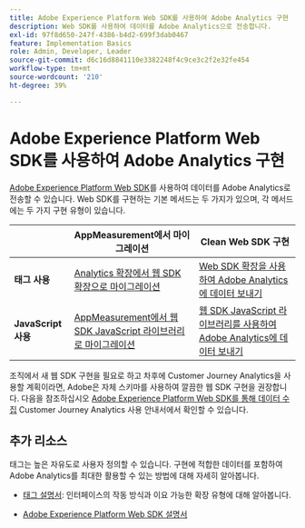 ```yaml
---
title: Adobe Experience Platform Web SDK를 사용하여 Adobe Analytics 구현
description: Web SDK를 사용하여 데이터를 Adobe Analytics으로 전송합니다.
exl-id: 97f8d650-247f-4386-b4d2-699f3dab0467
feature: Implementation Basics
role: Admin, Developer, Leader
source-git-commit: d6c16d8841110e3382248f4c9ce3c2f2e32fe454
workflow-type: tm+mt
source-wordcount: '210'
ht-degree: 39%

---
```


# Adobe Experience Platform Web SDK를 사용하여 Adobe Analytics 구현

[Adobe Experience Platform Web SDK](https://experienceleague.adobe.com/docs/experience-platform/web-sdk/home.html)를 사용하여 데이터를 Adobe Analytics로 전송할 수 있습니다. Web SDK를 구현하는 기본 메서드는 두 가지가 있으며, 각 메서드에는 두 가지 구현 유형이 있습니다.

| | **AppMeasurement에서 마이그레이션** | **Clean Web SDK 구현** |
| --- | --- | --- |
| **태그 사용** | [Analytics 확장에서 웹 SDK 확장으로 마이그레이션](analytics-extension-to-web-sdk.md) | [Web SDK 확장을 사용하여 Adobe Analytics에 데이터 보내기](web-sdk-tag-extension.md) |
| **JavaScript 사용** | [AppMeasurement에서 웹 SDK JavaScript 라이브러리로 마이그레이션](appmeasurement-to-web-sdk.md) | [웹 SDK JavaScript 라이브러리를 사용하여 Adobe Analytics에 데이터 보내기](web-sdk-javascript-library.md) |

조직에서 새 웹 SDK 구현을 필요로 하고 차후에 Customer Journey Analytics을 사용할 계획이라면, Adobe은 자체 스키마를 사용하여 깔끔한 웹 SDK 구현을 권장합니다. 다음을 참조하십시오 [Adobe Experience Platform Web SDK를 통해 데이터 수집](https://experienceleague.adobe.com/en/docs/analytics-platform/using/cja-data-ingestion/ingest-use-guides/edge-network/aepwebsdk) Customer Journey Analytics 사용 안내서에서 확인할 수 있습니다.

## 추가 리소스

태그는 높은 자유도로 사용자 정의할 수 있습니다. 구현에 적합한 데이터를 포함하여 Adobe Analytics를 최대한 활용할 수 있는 방법에 대해 자세히 알아봅니다.

- [태그 설명서](https://experienceleague.adobe.com/docs/experience-platform/tags/home.html?lang=ko-KR#): 인터페이스의 작동 방식과 이요 가능한 확장 유형에 대해 알아봅니다.

- [Adobe Experience Platform Web SDK 설명서](https://experienceleague.adobe.com/docs/web-sdk.html?lang=ko-KR)
